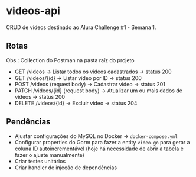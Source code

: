 # videos-api
CRUD de vídeos destinado ao Alura Challenge #1 - Semana 1.

## Rotas

Obs.: Collection do Postman na pasta raíz do projeto

- GET /videos -> Listar todos os vídeos cadastrados -> status 200
- GET /videos/{id} -> Listar vídeo por ID -> status 200
- POST /videos (request body) -> Cadastrar vídeo -> status 201
- PATCH /videos/{id} (request body) -> Atualizar um ou mais dados de vídeos -> status 200
- DELETE /videos/{id} -> Excluir vídeo -> status 204

## Pendências
- Ajustar configurações do MySQL no Docker -> `docker-compose.yml`
- Configurar properties do Gorm para fazer a entity `video.go` para gerar a coluna ID autoincrementável (hoje há necessidade de abrir a tabela e fazer o ajuste manualmente)
- Criar testes unitários
- Criar handler de injeção de dependências
